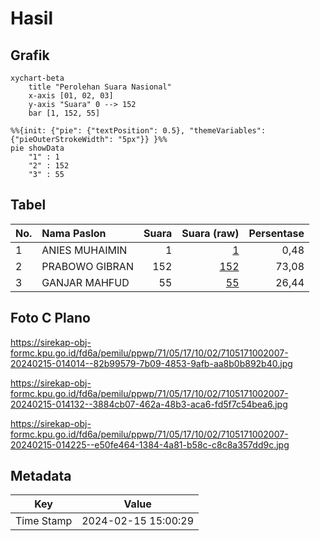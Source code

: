 # Hasil

## Grafik

```mermaid
xychart-beta
    title "Perolehan Suara Nasional"
    x-axis [01, 02, 03]
    y-axis "Suara" 0 --> 152
    bar [1, 152, 55]
```

```mermaid
%%{init: {"pie": {"textPosition": 0.5}, "themeVariables": {"pieOuterStrokeWidth": "5px"}} }%%
pie showData
    "1" : 1
    "2" : 152
    "3" : 55
```

## Tabel

| No. | Nama Paslon    | Suara | Suara (raw) | Persentase |
|:--- |:-------------- | -----:| -----------:| ----------:|
| 1   | ANIES MUHAIMIN | 1     | [1][p-1]    | 0,48       |
| 2   | PRABOWO GIBRAN | 152   | [152][p-2]  | 73,08      |
| 3   | GANJAR MAHFUD  | 55    | [55][p-3]   | 26,44      |


[p-1]: https://github.com/gigit-pemilu/pemilu-2024/blob/main/pilpres/hitung-suara/sub/71-sulawesi-utara/sub/05-minahasa-selatan/sub/17-amurang-barat/sub/1002-kawangkoan-bawah/sub/007-tps/sub/paslon-1.txt
[p-2]: https://github.com/gigit-pemilu/pemilu-2024/blob/main/pilpres/hitung-suara/sub/71-sulawesi-utara/sub/05-minahasa-selatan/sub/17-amurang-barat/sub/1002-kawangkoan-bawah/sub/007-tps/sub/paslon-2.txt
[p-3]: https://github.com/gigit-pemilu/pemilu-2024/blob/main/pilpres/hitung-suara/sub/71-sulawesi-utara/sub/05-minahasa-selatan/sub/17-amurang-barat/sub/1002-kawangkoan-bawah/sub/007-tps/sub/paslon-3.txt

## Foto C Plano

https://sirekap-obj-formc.kpu.go.id/fd6a/pemilu/ppwp/71/05/17/10/02/7105171002007-20240215-014014--82b99579-7b09-4853-9afb-aa8b0b892b40.jpg

https://sirekap-obj-formc.kpu.go.id/fd6a/pemilu/ppwp/71/05/17/10/02/7105171002007-20240215-014132--3884cb07-462a-48b3-aca6-fd5f7c54bea6.jpg

https://sirekap-obj-formc.kpu.go.id/fd6a/pemilu/ppwp/71/05/17/10/02/7105171002007-20240215-014225--e50fe464-1384-4a81-b58c-c8c8a357dd9c.jpg


## Metadata

| Key        | Value               |
| ---------- | ------------------- |
| Time Stamp | 2024-02-15 15:00:29 |



